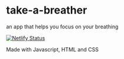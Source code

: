 # take-a-breather

an app that helps you focus on your breathing

[![Netlify Status](https://api.netlify.com/api/v1/badges/6aebd1fc-ec4c-4d04-97c5-99580aa995e5/deploy-status)](https://app.netlify.com/sites/take-a-breather/deploys)

Made with Javascript, HTML and CSS
